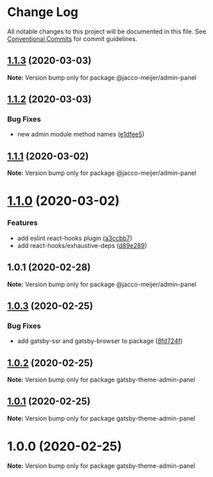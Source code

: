 # Change Log

All notable changes to this project will be documented in this file.
See [Conventional Commits](https://conventionalcommits.org) for commit guidelines.

## [1.1.3](https://github.com/jaccomeijer/wheelroom/compare/@jacco-meijer/admin-panel@1.1.2...@jacco-meijer/admin-panel@1.1.3) (2020-03-03)

**Note:** Version bump only for package @jacco-meijer/admin-panel





## [1.1.2](https://github.com/jaccomeijer/wheelroom/compare/@jacco-meijer/admin-panel@1.1.1...@jacco-meijer/admin-panel@1.1.2) (2020-03-03)


### Bug Fixes

* new admin module method names ([e1dfee5](https://github.com/jaccomeijer/wheelroom/commit/e1dfee5))





## [1.1.1](https://github.com/jaccomeijer/wheelroom/compare/@jacco-meijer/admin-panel@1.1.0...@jacco-meijer/admin-panel@1.1.1) (2020-03-02)

**Note:** Version bump only for package @jacco-meijer/admin-panel





# [1.1.0](https://github.com/jaccomeijer/wheelroom/compare/@jacco-meijer/admin-panel@1.0.1...@jacco-meijer/admin-panel@1.1.0) (2020-03-02)


### Features

* add eslint react-hooks plugin ([a3ccbb7](https://github.com/jaccomeijer/wheelroom/commit/a3ccbb7f87ba49acb13f22082af552e7d4af74ba))
* add react-hooks/exhaustive-deps ([d89e289](https://github.com/jaccomeijer/wheelroom/commit/d89e28901b158d1ef191958a18280d926c08fd7a))





## 1.0.1 (2020-02-28)

**Note:** Version bump only for package @jacco-meijer/admin-panel





## [1.0.3](https://github.com/jaccomeijer/wheelroom/compare/gatsby-theme-admin-panel@1.0.2...gatsby-theme-admin-panel@1.0.3) (2020-02-25)


### Bug Fixes

* add gatsby-ssr and gatsby-browser to package ([8fd724f](https://github.com/jaccomeijer/wheelroom/commit/8fd724f))





## [1.0.2](https://github.com/jaccomeijer/wheelroom/compare/gatsby-theme-admin-panel@1.0.1...gatsby-theme-admin-panel@1.0.2) (2020-02-25)

**Note:** Version bump only for package gatsby-theme-admin-panel





## [1.0.1](https://github.com/jaccomeijer/wheelroom/compare/gatsby-theme-admin-panel@1.0.0...gatsby-theme-admin-panel@1.0.1) (2020-02-25)

**Note:** Version bump only for package gatsby-theme-admin-panel





# 1.0.0 (2020-02-25)

**Note:** Version bump only for package gatsby-theme-admin-panel
